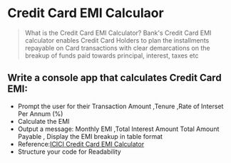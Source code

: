 # Credit Card EMI Calculaor
>What is the Credit Card EMI Calculator?  Bank's Credit Card EMI calculator enables Credit Card Holders to plan the installments repayable on Card transactions with clear demarcations on the breakup of funds paid towards principal, interest, taxes etc

## Write a console app that calculates Credit Card EMI:
- Prompt the user for their  Transaction Amount ,Tenure ,Rate of Interset Per Annum (%)
- Calculate the EMI 
- Output a message: Monthly EMI	,Total Interest Amount	Total Amount Payable , Display the EMI breakup in table format
- Reference:[ICICI Credit Card EMI Calculator](https://www.icicibank.com/calculators/credit-card-emi-calculator.html)
- Structure your code for Readability
